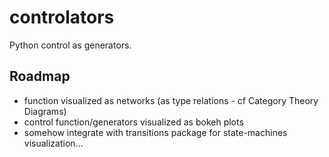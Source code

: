 # controlators
Python control as generators.

## Roadmap
- function visualized as networks (as type relations - cf Category Theory Diagrams)
- control function/generators visualized as bokeh plots
- somehow integrate with transitions package for state-machines visualization...


